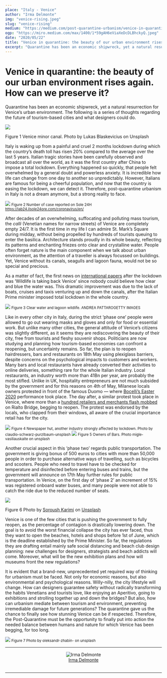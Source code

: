 ```yaml
---
place: "Italy - Venice"
author: "Irma Delmonte"
img: "venice-rising.jpeg"
slug: "venice-rising"
medium: "https://medium.com/post-quarantine-urbanism/venice-in-quarantine-the-beauty-of-urban-environment-rises-again-how-can-we-preserve-it-82a21710cd46"
ogp: "https://miro.medium.com/max/1400/1*59gAH6eViaXeDcDLBhckyQ.jpeg"
date: "2020/05/22"
title: "Venice in quarantine: the beauty of our urban environment rises again. How can we preserve it?"
excerpt: "Quarantine has been an economic shipwreck, yet a natural resurrection for Venice’s urban environment. The following is a series of thoughts regarding the future of tourism-based cities and what designers could do."
---
```


Venice in quarantine: the beauty of our urban environment rises again. How can we preserve it?
==============================================================================================

Quarantine has been an economic shipwreck, yet a natural resurrection for Venice’s urban environment. The following is a series of thoughts regarding the future of tourism-based cities and what designers could do.

<img class="s t u hn ai" src="https://miro.medium.com/max/1400/1*59gAH6eViaXeDcDLBhckyQ.jpeg"/>

Figure 1 Venice minor canal. Photo by Lukas Blaskevicius on Unsplash

Italy is waking up from a painful and cruel 2 months lockdown during which the country’s death toll has risen 20% compared to the average over the last 5 years. Italian tragic stories have been carefully observed and broadcast all over the world, as it was the first country after China to impose a total lockdown. Everything happened so quickly, that people felt overwhelmed by a general doubt and powerless anxiety. It is incredible how life can change from one day to another so unpredictably. However, Italians are famous for being a cheerful population, and now that the country is easing the lockdown, we can detect it. Therefore, post-quarantine urbanism in Italy is not a dream anymore, but a strong reality to face.

<img class="s t u hn ai" src="https://miro.medium.com/max/1400/1*TNOmHvsQ2h09BJLHt12_Aw.jpeg"/>
<small>
Figure 2 Number of case reported on Sole 24H <a href="https://lab24.ilsole24ore.com/coronavirus/en/" alt="">https://lab24.ilsole24ore.com/coronavirus/en/</a>
</small>

After decades of an overwhelming, suffocating and polluting mass tourism, the _calli_ (Venetian names for narrow streets) of Venice are completely empty 24/7. It is the first time in my life I can admire St. Mark’s Square during midday, without being propelled by hundreds of tourists queuing to enter the basilica. Architecture stands proudly in its whole beauty, reflecting its patterns and enchanting friezes onto clear and crystalline water. People often forget nature is the main component when we talk about urban environment, as the attention of a traveller is always focussed on buildings. Yet, Venice without its canals, seagulls and lagoon fauna, would not be so special and precious.

As a matter of fact, the first news on [international papers](https://www.theguardian.com/environment/2020/mar/20/nature-is-taking-back-venice-wildlife-returns-to-tourist-free-city) after the lockdown was ‘Wildlife is taking back Venice’ since nobody could believe how clear and blue the water was. This dramatic improvement was due to the lack of boats, cruises and taxis venturing up and down the canals, after the Italian Prime minister imposed total lockdown in the whole country.

<img class="s t u hn ai" src="https://miro.medium.com/max/1400/1*Igeq2CJFa5OGYSn0vHpUqw.jpeg"/>
<small>
Figure 3 Clear water and lagoon wildlife. ANDREA PATTAROGETTY IMAGES
</small>

Like in every other city in Italy, during the strict ‘phase one’ people were allowed to go out wearing masks and gloves and only for food or essential work. But unlike many other cities, the general attitude of Venice’s citizens was slightly different, as it seems they are rediscovering the beauty of their city, free from tourists and fleshy souvenir shops. Politicians are now studying and planning how tourism-based economies can confront a reopening, but uncertainty remains. So far, the plan is to reopen hairdressers, bars and restaurants on 18th May using plexiglass barriers, despite concerns on the psychological impacts to customers and workers. Many bars and local restaurants have already converted their activities to online deliveries, something rare for the whole Italian industry. Local restaurants, an industry worth more than 41Bn per year, are probably the most stifled. Unlike in UK, hospitality entrepreneurs are not much subsided by the government and for this reasons on 4th of May, Milanese locals owners protested in front of the famous Duomo — where [Bocelli’s Easter 2020](https://www.youtube.com/watch?v=bpXwOSHTwsY) performance took place. The day after, a similar protest took place in Venice, where more than a [hundred retailers and merchants flash mobbed](https://www.telegraph.co.uk/news/2020/05/05/pictures-day-5th-may-2020/hundreds-protesters-manifest-venice-italy-protest-against-measures/) on Rialto Bridge, begging to reopen. The protest was endorsed by the locals, who clapped from their windows, all aware of the crucial importance retail has for the city.

<img class="s t u hn ai" src="https://miro.medium.com/max/1400/1*raDCs8nCts5lwuCln8GyrQ.jpeg"/>
<small>
Figure 4 Newspaper hut, another industry strongly affected by lockdown. Photo by claudio-schwarz-purzlbaum-unsplash
</small>

<img class="s t u hn ai" src="https://miro.medium.com/max/1400/1*Gc6njdSLmwXqSdQVAZLChQ.jpeg"/>
<small>
Figure 5 Owners of Bars. Photo migle-vasiliauskaite on unsplash
</small>

Another crucial aspect in this ‘phase two’ regards public transportation. The government is giving bonus of 500 euros to cities with more than 50,000 people in order to purchase alternative ways of travelling, such as bicycles and scooters. People who need to travel have to be checked for temperature and disinfected before entering buses and trains, but the government will announce on 17th May further rules for public transportation. In Venice, on the first day of ‘phase 2’ an increment of 15% was registered onboard water buses, and many people were not able to catch the ride due to the reduced number of seats.

<img class="s t u hn ai" src="https://miro.medium.com/max/1400/1*ABdUWS8jruCu5gxHtxQXHQ.jpeg"/>

Figure 6 Photo by [Soroush Karimi](https://unsplash.com/@soroushkarimi?utm_source=unsplash&utm_medium=referral&utm_content=creditCopyText) on [Unsplash](https://unsplash.com/s/photos/venice-quarantene?utm_source=unsplash&utm_medium=referral&utm_content=creditCopyText)

Venice is one of the few cities that is pushing the government to fully reopen, as the percentage of contagion is drastically lowering down. The goal is to avoid the worst financial collapse the city has ever faced, thus they want to open the beaches, hotels and shops before 1st of June, which is the deadline established by the Prime Minister. So far, the regulations they are drafting entail mainly safe social distancing and beach club design planning: new challenges for designers, strategists and beach addicts will come. Moreover, what will be the new exhibition plans and how will museums front the new regulations?

It is evident that a brand-new, unprecedented yet required way of thinking for urbanism must be faced. Not only for economic reasons, but also environmental and psychological reasons. Willy-nilly, the city lifestyle will change. How can designers guarantee safety without radically transforming the habits Venetians and tourists love, like enjoying an Aperitivo, going to exhibitions and strolling together up and down the bridges? But also, how can urbanism mediate between tourism and environment, preventing irremediable damage for future generations? The quarantine gave us the chance to finally see how stunning Venice can be if respected. Therefore, the Post-Quarantine must be the opportunity to finally put into action the needed balance between humans and nature for which Venice has been begging, for too long.

<img class="s t u hn ai" src="https://miro.medium.com/max/1400/1*iVNLZK4CzH1l48gEJ9NU1A.jpeg"/>
<small>
Figure 7 Photo by oleksandr-zhabin- on unsplash
</small>

---

<div style="display: flex; margin-bottom: 2rem">
    <div style="margin: 0 auto; text-align: center">
        <img alt="Irma Delmonte" src="https://miro.medium.com/fit/c/96/96/0*z3Hr2CDXpoG0ly43"/>
        <br/>
        <a href="https://medium.com/@irmadelmonte96?source=post_page-----82a21710cd46----------------------">Irma Delmonte</a>
    </div>
</div>

---